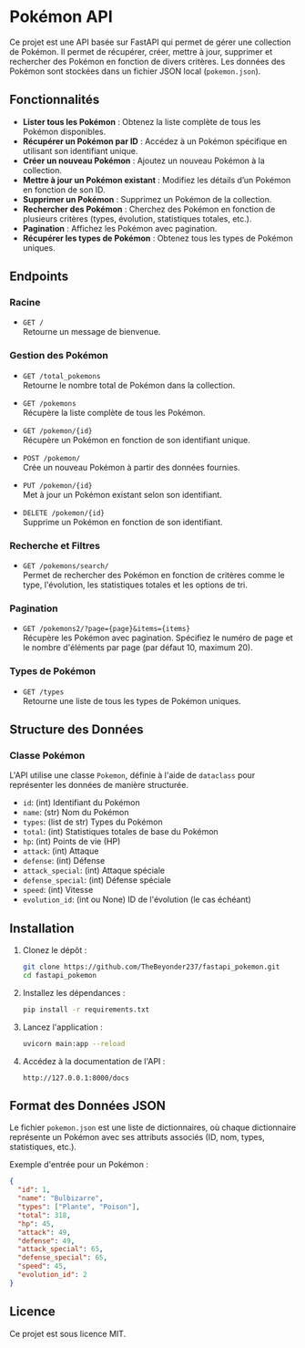 # Pokémon API

Ce projet est une API basée sur FastAPI qui permet de gérer une collection de Pokémon. Il permet de récupérer, créer, mettre à jour, supprimer et rechercher des Pokémon en fonction de divers critères. Les données des Pokémon sont stockées dans un fichier JSON local (`pokemon.json`).

## Fonctionnalités

- **Lister tous les Pokémon** : Obtenez la liste complète de tous les Pokémon disponibles.
- **Récupérer un Pokémon par ID** : Accédez à un Pokémon spécifique en utilisant son identifiant unique.
- **Créer un nouveau Pokémon** : Ajoutez un nouveau Pokémon à la collection.
- **Mettre à jour un Pokémon existant** : Modifiez les détails d’un Pokémon en fonction de son ID.
- **Supprimer un Pokémon** : Supprimez un Pokémon de la collection.
- **Rechercher des Pokémon** : Cherchez des Pokémon en fonction de plusieurs critères (types, évolution, statistiques totales, etc.).
- **Pagination** : Affichez les Pokémon avec pagination.
- **Récupérer les types de Pokémon** : Obtenez tous les types de Pokémon uniques.

## Endpoints

### Racine
- `GET /`  
  Retourne un message de bienvenue.

### Gestion des Pokémon
- `GET /total_pokemons`  
  Retourne le nombre total de Pokémon dans la collection.
  
- `GET /pokemons`  
  Récupère la liste complète de tous les Pokémon.
  
- `GET /pokemon/{id}`  
  Récupère un Pokémon en fonction de son identifiant unique.

- `POST /pokemon/`  
  Crée un nouveau Pokémon à partir des données fournies.

- `PUT /pokemon/{id}`  
  Met à jour un Pokémon existant selon son identifiant.

- `DELETE /pokemon/{id}`  
  Supprime un Pokémon en fonction de son identifiant.

### Recherche et Filtres
- `GET /pokemons/search/`  
  Permet de rechercher des Pokémon en fonction de critères comme le type, l'évolution, les statistiques totales et les options de tri.

### Pagination
- `GET /pokemons2/?page={page}&items={items}`  
  Récupère les Pokémon avec pagination. Spécifiez le numéro de page et le nombre d'éléments par page (par défaut 10, maximum 20).

### Types de Pokémon
- `GET /types`  
  Retourne une liste de tous les types de Pokémon uniques.

## Structure des Données

### Classe Pokémon

L'API utilise une classe `Pokemon`, définie à l'aide de `dataclass` pour représenter les données de manière structurée.

- `id`: (int) Identifiant du Pokémon
- `name`: (str) Nom du Pokémon
- `types`: (list de str) Types du Pokémon
- `total`: (int) Statistiques totales de base du Pokémon
- `hp`: (int) Points de vie (HP)
- `attack`: (int) Attaque
- `defense`: (int) Défense
- `attack_special`: (int) Attaque spéciale
- `defense_special`: (int) Défense spéciale
- `speed`: (int) Vitesse
- `evolution_id`: (int ou None) ID de l'évolution (le cas échéant)

## Installation

1. Clonez le dépôt :
   ```bash
   git clone https://github.com/TheBeyonder237/fastapi_pokemon.git
   cd fastapi_pokemon
   ```

2. Installez les dépendances :
   ```bash
   pip install -r requirements.txt
   ```

3. Lancez l'application :
   ```bash
   uvicorn main:app --reload
   ```

4. Accédez à la documentation de l'API :
   ```
   http://127.0.0.1:8000/docs
   ```

## Format des Données JSON

Le fichier `pokemon.json` est une liste de dictionnaires, où chaque dictionnaire représente un Pokémon avec ses attributs associés (ID, nom, types, statistiques, etc.).

Exemple d'entrée pour un Pokémon :
```json
{
  "id": 1,
  "name": "Bulbizarre",
  "types": ["Plante", "Poison"],
  "total": 318,
  "hp": 45,
  "attack": 49,
  "defense": 49,
  "attack_special": 65,
  "defense_special": 65,
  "speed": 45,
  "evolution_id": 2
}
```

## Licence

Ce projet est sous licence MIT.